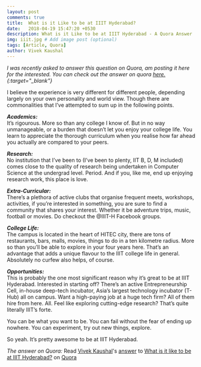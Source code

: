```yaml
---
layout: post
comments: true
title:  What is it Like to be at IIIT Hyderabad?
date:   2018-04-19 15:47:20 +0530
description: What is it Like to be at IIIT Hyderabad - A Quora Answer
img: iiit.jpg # Add image post (optional)
tags: [Article, Quora]
author: Vivek Kaushal
---
```


*I was recently asked to answer this question on Quora, am posting it here for the interested. You can check out the answer on quora [here.][quora]{:target="_blank"}*

I believe the experience is very different for different people, depending largely on your own personality and world view. Though there are commonalities that I’ve attempted to sum up in the following points.

***Academics:***  
It’s rigourous. More so than any college I know of. But in no way unmanageable, or a burden that doesn’t let you enjoy your college life. You learn to appreciate the thorough curriculum when you realise how far ahead you actually are compared to your peers.

***Research:***  
No institution that I’ve been to (I’ve been to plenty, IIT B, D, M included) comes close to the quality of research being undertaken in Computer Science at the undergrad level. Period. And if you, like me, end up enjoying research work, this place is love.

***Extra-Curricular:***  
There’s a plethora of active clubs that organise frequent meets, workshops, activities, if you’re interested in something, you are sure to find a community that shares your interest. Whether it be adventure trips, music, football or movies. Do checkout the <Hobby>@IIIT-H Facebook groups.

***College Life:***  
The campus is located in the heart of HITEC city, there are tons of restaurants, bars, malls, movies, things to do in a ten kilometre radius. More so than you’ll be able to explore in your four years here. That’s an advantage that adds a unique flavour to the IIIT college life in general. Absolutely no curfew also helps, of course.

***Opportunities:***  
This is probably the one most significant reason why it’s great to be at IIIT Hyderabad. Interested in starting off? There’s an active Entrepreneurship Cell, in-house deep-tech incubator, Asia’s largest technology incubator (T-Hub) all on campus. Want a high-paying job at a huge tech firm? All of them hire from here. All. Feel like exploring cutting-edge research? That’s quite literally IIIT’s forte.

You can be what you want to be. You can fail without the fear of ending up nowhere. You can experiment, try out new things, explore.

So yeah. It’s pretty awesome to be at IIIT Hyderabad.

*The answer on Quora:*
<span class='quora-content-embed' data-name='What-is-it-like-to-be-at-IIIT-Hyderabad/answer/Vivek-Kaushal-7'>Read <a class='quora-content-link' data-width='760' data-height='1760' href='https://www.quora.com/What-is-it-like-to-be-at-IIIT-Hyderabad/answer/Vivek-Kaushal-7' data-type='answer' data-id='80126355' data-key='0db092af56790f16e40ad721a461d84e' load-full-answer='False' data-embed='tfutqpu'><a href='https://www.quora.com/Vivek-Kaushal-7'>Vivek Kaushal</a>&#039;s <a href='/What-is-it-like-to-be-at-IIIT-Hyderabad#ans80126355'>answer</a> to <a href='/What-is-it-like-to-be-at-IIIT-Hyderabad' ref='canonical'><span class="rendered_qtext">What is it like to be at IIIT Hyderabad?</span></a></a> on <a href='https://www.quora.com'>Quora</a><script type="text/javascript" src="https://www.quora.com/widgets/content"></script></span>

[quora]: http://qr.ae/TU1lIu
